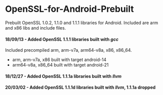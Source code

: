 OpenSSL-for-Android-Prebuilt
=====

Prebuilt OpenSSL 1.0.2, 1.1.0 and 1.1.1 libraries for Android. Included are arm and x86 libs and include files.


#### 18/09/13 - Added OpenSSL 1.1.1 libraries built with *gcc*

Included precompiled arm, arm-v7a, arm64-v8a, x86, x86_64.
* arm, arm-v7a, x86 built with target android-14
* arm64-v8a, x86_64 built with target android-21

#### 18/12/27 - Added OpenSSL 1.1.1a libraries built with *llvm*

#### 20/03/02 - Added OpenSSL 1.1.1d libraries built with *llvm*, 1.1.1a dropped
